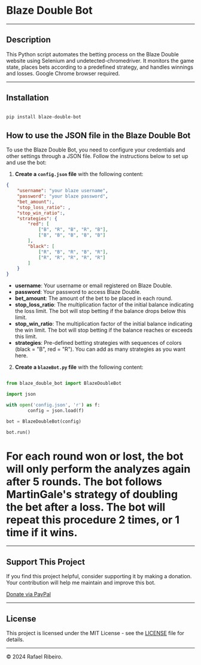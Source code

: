 # Blaze Double Bot

---

## Description

This Python script automates the betting process on the Blaze Double website using Selenium and undetected-chromedriver. It monitors the game state, places bets according to a predefined strategy, and handles winnings and losses. Google Chrome browser required.

---

## Installation

```bash

pip install blaze-double-bot

```

## How to use the JSON file in the Blaze Double Bot

To use the Blaze Double Bot, you need to configure your credentials and other settings through a JSON file. Follow the instructions below to set up and use the bot:

1. **Create a `config.json` file** with the following content:

```json
{
    "username": "your blaze username",
    "password": "your blaze password",
    "bet_amount":,
    "stop_loss_ratio": ,
    "stop_win_ratio":,
    "strategies": {
        "red": [
            ["B", "R", "B", "R", "B"],
            ["B", "B", "B", "B", "B"]
        ],
        "black": [
            ["R", "B", "R", "B", "R"],
            ["R", "R", "R", "R", "R"]
        ]
    }
}

```

- **username**: Your username or email registered on Blaze Double.
- **password**: Your password to access Blaze Double.
- **bet_amount**: The amount of the bet to be placed in each round.
- **stop_loss_ratio**: The multiplication factor of the initial balance indicating the loss limit. The bot will stop betting if the balance drops below this limit.
- **stop_win_ratio**: The multiplication factor of the initial balance indicating the win limit. The bot will stop betting if the balance reaches or exceeds this limit.
- **strategies**: Pre-defined betting strategies with sequences of colors (black = "B", red = "R"). You can add as many strategies as you want here.

2. **Create a `blazeBot.py` file** with the following content:

```python

from blaze_double_bot import BlazeDoubleBot

import json

with open('config.json', 'r') as f:
        config = json.load(f)

bot = BlazeDoubleBot(config)

bot.run()

```
# For each round won or lost, the bot will only perform the analyzes again after 5 rounds. The bot follows MartinGale's strategy of doubling the bet after a loss. The bot will repeat this procedure 2 times, or 1 time if it wins.
---

## Support This Project

If you find this project helpful, consider supporting it by making a donation. Your contribution will help me maintain and improve this bot.

[Donate via PayPal](https://www.paypal.com/donate/?hosted_button_id=928TRAX74TYSA)

---

## License

This project is licensed under the MIT License - see the [LICENSE](LICENSE) file for details.

---

© 2024 Rafael Ribeiro.

